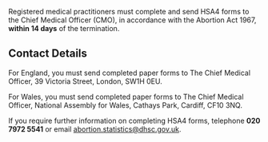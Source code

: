 Registered medical practitioners must complete and send HSA4 forms to the Chief Medical Officer (CMO), in accordance with the Abortion Act 1967, **within 14 days** of the termination.

## Contact Details

For England, you must send completed paper forms to The Chief Medical Officer, 39 Victoria Street, London, SW1H 0EU.

For Wales, you must send completed paper forms to The Chief Medical Officer, National Assembly for Wales, Cathays Park, Cardiff, CF10 3NQ.

If you require further information on completing HSA4 forms, telephone **020 7972 5541** or email [abortion.statistics@dhsc.gov.uk](mailto:abortion.statistics@dhsc.gov.uk).

